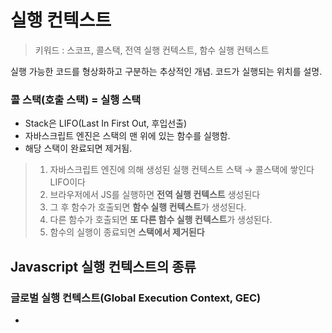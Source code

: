 # 실행 컨텍스트
> 키워드 : 스코프, 콜스택, 전역 실행 컨텍스트, 함수 실행 컨텍스트

실행 가능한 코드를 형상화하고 구분하는 추상적인 개념.
코드가 실행되는 위치를 설명.

### 콜 스택(호출 스택) = 실행 스택
  - Stack은 LIFO(Last In First Out, 후입선출)
  - 자바스크립트 엔진은 스택의 맨 위에 있는 함수를 실행함.
  - 해당 스택이 완료되면 제거됨.

> 1. 자바스크립트 엔진에 의해 생성된 실행 컨텍스트 스택 → 콜스택에 쌓인다 LIFO이다
> 2. 브라우저에서 JS를 실행하면 **************************************************전역 실행 컨텍스트************************************************** 생성된다
> 3. 그 후 함수가 호출되면 ************************************************함수 실행 컨텍스트************************************************가 생성된다.
> 4. 다른 함수가 호출되면 ****************************************************************************************************또 다른 함수 실행 컨텍스트****************************************************************************************************가 생성된다.
> 5. 함수의 실행이 종료되면 **스택에서 제거된다**

## Javascript 실행 컨텍스트의 종류
  
### 글로벌 실행 컨텍스트(Global Execution Context, GEC)
- <script>를 실행하는 즉시 Call Stack에 푸시.
- 함수 내부에 없는 모든 JavaScript 코드
- Call Stack에 가장 먼저 추가되며 앱 종료될 때 삭제됨.
- Javascript는 단일 스레드이기 때문에 JS 코드 실행을 위해 하나의 전역 환경만 가능함.

### 함수 실행 컨텍스트(Function Execution Context, FEC)
- 해당 함수 내에 코드를 평가하고 실행
- 함수가 실행될 때마다 정의됨.
- 함수는 하나 이상일 수 있음.
- 실행이 종료되면 Call Stack에서 제거됨.
  
### Eval Function Execution Context
  - Eval()도 실행 컨텍스트를 갖지만 보안 문제가 있고, 일반적으로 JavaScript 개발자는 사용하지 않음.


## Javascript 엔진에서 실행 컨텍스트를 생성할 때
  1. 생성 단계
  
  JS엔진이 함수를 호출했지만 아직 실행이 되지 않은 단계
  컴파일 하기 위해 스캔하지만, 코드를 실행하지는 않음.
  변수에 대한 할당이 이뤄짐.
  
  실행 컨텍스트는 실행 가능한 코드를 형상화하고 구분하는 추상적인 개념이지만 물리적으로는 객체의 형태를 가지며 3가지 프로퍼티를 소유함.
  
    1. 변수 객체 (Variable Object, VO) 생성
  
    2. Scope Chain 생성 : Local -> Script -> Global 순서로 스코프 체인이 검색함.
  
    3. this 값 생성
  
  2. 실행 단계
  
  함수를 다시 스캔해서 변수 객체를 변수값으로 업데이트하고 코드 실행

```html
<script>
  var name = "Victor";

  function first() {
    var a = "Hi!";
    second();
    console.log(`${a} ${name}`);
  }
  
  function second() {
    var b = "Hey!";
    third();
    console.log(`${b} ${name}`);
  }
  
  function third() {
    var c = "Hello!";
    console.log(`${c} ${name}`);
  }
  
  first();
  </script>
```
  
결과
  ```html
Hello! Victor
Hey! Victor
Hi! Victor
  ```
![image](https://user-images.githubusercontent.com/100553086/198996465-e0c2e290-107b-4c83-a0df-b95343a6305b.png)

## 함수형 vs 전역 비교
  |전역 실행 컨텍스트|함수 실행 컨텍스트|
|------|------|
|Global Scope|argument object|
|this로 생성|Window object 가리킴|
|전역적으로 정의된 함수와 변수를 위한 메모리 공간 설정|함수 내에서만 정의된 함수와 변수에 대한 메모리 공간 설정|
|메모리에 함수 선언하는 동안 변수 선언 기본값으로 'undefined' 할당|함수 선언 설정하는 동안 변수 선언에 기본값 undefined => 자체 실행 스택 생성|
|키워드 x, var → 글로벌 / let, const → script|키워드 x → 글로벌 / var, let, const → local|

# 클로저
  내부 함수가 외부 함수 변수에 접근할 수 있는 기능
  변수를 가리키고 변수의 참조를 저장합니다. 
  
  클로저는 반환된 내부함수가 자신이 선언됐을 때의 환경(Lexical environment)인 스코프를 기억하여 자신이 선언됐을 때의 환경(스코프) 밖에서 호출되어도 그 환경(스코프)에 접근할 수 있는 함수
  
  실행 컨텍스트의 관점에 설명하면, 내부함수가 유효한 상태에서 외부함수가 종료하여 외부함수의 실행 컨텍스트가 반환되어도, 외부함수 실행 컨텍스트 내의 활성 객체(Activation object)(변수, 함수 선언 등의 정보를 가지고 있다)는 내부함수에 의해 참조되는 한 유효하여 내부함수가 스코프 체인을 통해 참조할 수 있는 것을 의미한다.
  
  - 자체 범위
  - 외부 함수
  - 전역 변수
  
## 클로저 활용법
  1. 상태 유지
  2. 전역 변수 사용 억제
  3. 정보의 은닉
  
## 예제 1
```html
  <!DOCTYPE html>
<html>
  <head>
    <script>
      function fun() {
        var a = 4; // 'a' is the local variable, created by the fun()
        function innerfun() {
          // the innerfun() is the inner function, or a closure
          return a;
        }
        return innerfun;
      }
      var output = fun();
      document.write(output());
      document.write(" ");
      document.write(output());
    </script>
  </head>
  <body></body>
</html>

  ```
  
  ## 예제 2
  ```html
  <!DOCTYPE html>
<html>
  <head>
    <script>
      function fun(a) {
        function innerfun(b) {
          return a * b;
        }
        return innerfun;
      }
      var output = fun(4);
      document.write(output(4));
      document.write(" ");
      document.write(output(5));
    </script>
  </head>
  <body></body>
</html>

  ```
  
  ## 예제 3
  ```html
  <!DOCTYPE html>
<html>
  <head>
    <script>
      function fun() {
        function closure(val) {
          return function () {
            return val;
          };
        }
        var a = [];
        var i;
        for (i = 0; i < 5; i++) {
          a[i] = closure(i);
        }
        return a;
      }
      var output = fun();
      document.write(output[0]());
      document.write(" ");
      document.write(output[1]());
      document.write(" ");
      document.write(output[2]());
      document.write(" ");
      document.write(output[3]());
      document.write(" ");
      document.write(output[4]());
    </script>
  </head>
  <body></body>
</html>

  ```
  
## 참고 자료
- https://www.freecodecamp.org/news/execution-context-how-javascript-works-behind-the-scenes/
- https://poiemaweb.com/js-execution-context
- https://dkje.github.io/2020/08/30/ExecutionContext/
- https://dkrnfls.tistory.com/262
- https://hangeoreum.tistory.com/entry/JS-%EC%8B%A4%ED%96%89-%EC%BB%A8%ED%85%8D%EC%8A%A4%ED%8A%B8Execution-Context
- https://junilhwang.github.io/TIL/Javascript/Domain/Execution-Context/#_3-environmentrecord%E1%84%8B%E1%85%AA-hoisting-%E1%84%92%E1%85%A9%E1%84%8B%E1%85%B5%E1%84%89%E1%85%B3%E1%84%90%E1%85%B5%E1%86%BC
- https://blog.bitsrc.io/understanding-execution-context-and-execution-stack-in-javascript-1c9ea8642dd0
- https://www.javatpoint.com/javascript-execution-context
- https://poiemaweb.com/js-closure
